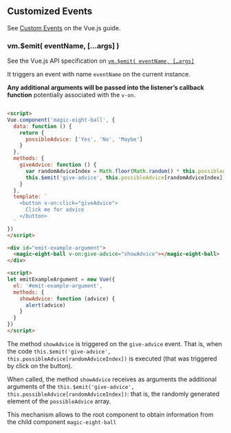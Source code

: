 
## Customized Events 

See [Custom Events](https://vuejs.org/v2/guide/components-custom-events.html) on the  Vue.js guide.


### vm.$emit( eventName, […args] )

See the Vue.js API specification on [`vm.$emit( eventName, […args]`](https://vuejs.org/v2/api/#vm-emit)

It triggers an event with name `eventName` on the current instance. 

**Any additional arguments will be passed into the listener’s callback function** potentially associated with the `v-on`.

```html 

<script>
Vue.component('magic-eight-ball', {
  data: function () {
    return {
      possibleAdvice: ['Yes', 'No', 'Maybe']
    }
  },
  methods: {
    giveAdvice: function () {
      var randomAdviceIndex = Math.floor(Math.random() * this.possibleAdvice.length)
      this.$emit('give-advice', this.possibleAdvice[randomAdviceIndex])
    }
  },
  template: `
    <button v-on:click="giveAdvice">
      Click me for advice
    </button>
  `
})
</script>

<div id="emit-example-argument">
  <magic-eight-ball v-on:give-advice="showAdvice"></magic-eight-ball>
</div>

<script>
let emitExampleArgument = new Vue({
  el: '#emit-example-argument',
  methods: {
    showAdvice: function (advice) {
      alert(advice)
    }
  }
})
</script>
```

The method `showAdvice` is triggered on the `give-advice` event. That is, when the code `this.$emit('give-advice', this.possibleAdvice[randomAdviceIndex])` is executed 
(that was triggered by click on the button).

When called, the method `showAdvice` receives as arguments the additional arguments of the `this.$emit('give-advice', this.possibleAdvice[randomAdviceIndex])`: that is,
the randomly generated element of the `possibleAdvice` array.

This mechanism allows to the root component to obtain information from the child component `magic-eight-ball`


<script>
Vue.component('magic-eight-ball', {
  data: function () {
    return {
      possibleAdvice: ['Yes', 'No', 'Maybe']
    }
  },
  methods: {
    giveAdvice: function () {
      var randomAdviceIndex = Math.floor(Math.random() * this.possibleAdvice.length)
      this.$emit('give-advice', this.possibleAdvice[randomAdviceIndex])
    }
  },
  template: `
    <button v-on:click="giveAdvice">
      Click me for advice
    </button>
  `
})
</script>

<div id="emit-example-argument">
  <magic-eight-ball v-on:give-advice="showAdvice"></magic-eight-ball>
</div>

<script>
let emitExampleArgument = new Vue({
  el: '#emit-example-argument',
  methods: {
    showAdvice: function (advice) {
      alert(advice)
    }
  }
})
</script>